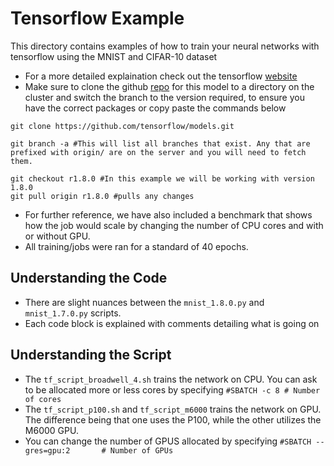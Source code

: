 # Tensorflow Example

This directory contains examples of how to train your neural networks with tensorflow using the MNIST and CIFAR-10 dataset
  * For a more detailed explaination check out the tensorflow [website](https://www.tensorflow.org/versions/r1.0/get_started/mnist/beginners)
  * Make sure to clone the github [repo](https://github.com/tensorflow/models/tree/r1.8.0) for this model to a directory on the cluster and switch the branch to the version required, to ensure you have the correct packages or copy paste the commands below 
  ```
  git clone https://github.com/tensorflow/models.git

  git branch -a #This will list all branches that exist. Any that are prefixed with origin/ are on the server and you will need to fetch them.

  git checkout r1.8.0 #In this example we will be working with version 1.8.0
  git pull origin r1.8.0 #pulls any changes
  ```
  * For further reference, we have also included a benchmark that shows how the job would scale by changing the number of CPU cores and with or without GPU.
  * All training/jobs were ran for a standard of 40 epochs.

## Understanding the Code 

  * There are slight nuances between the ``mnist_1.8.0.py`` and ``mnist_1.7.0.py`` scripts.
  * Each code block is explained with comments detailing what is going on

## Understanding the Script

  * The ``tf_script_broadwell_4.sh`` trains the network on CPU. You can ask to be allocated more or less cores by specifying ``#SBATCH -c 8 # Number of cores``
  * The ``tf_script_p100.sh`` and ``tf_script_m6000`` trains the network on GPU. The difference being that one uses the P100, while the other utilizes the M6000 GPU.
  * You can change the number of GPUS allocated by specifying ``#SBATCH --gres=gpu:2       # Number of GPUs``





